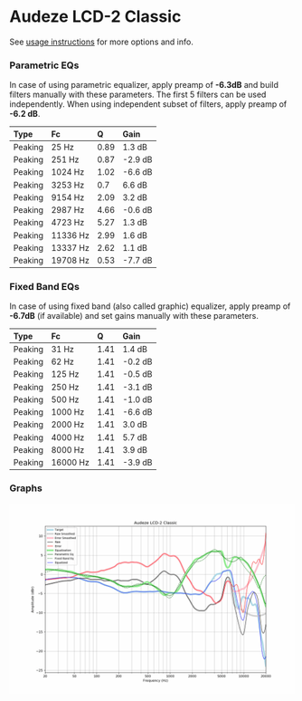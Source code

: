 # Audeze LCD-2 Classic
See [usage instructions](https://github.com/jaakkopasanen/AutoEq#usage) for more options and info.

### Parametric EQs
In case of using parametric equalizer, apply preamp of **-6.3dB** and build filters manually
with these parameters. The first 5 filters can be used independently.
When using independent subset of filters, apply preamp of **-6.2 dB**.

| Type    | Fc       |    Q | Gain    |
|:--------|:---------|:-----|:--------|
| Peaking | 25 Hz    | 0.89 | 1.3 dB  |
| Peaking | 251 Hz   | 0.87 | -2.9 dB |
| Peaking | 1024 Hz  | 1.02 | -6.6 dB |
| Peaking | 3253 Hz  | 0.7  | 6.6 dB  |
| Peaking | 9154 Hz  | 2.09 | 3.2 dB  |
| Peaking | 2987 Hz  | 4.66 | -0.6 dB |
| Peaking | 4723 Hz  | 5.27 | 1.3 dB  |
| Peaking | 11336 Hz | 2.99 | 1.6 dB  |
| Peaking | 13337 Hz | 2.62 | 1.1 dB  |
| Peaking | 19708 Hz | 0.53 | -7.7 dB |

### Fixed Band EQs
In case of using fixed band (also called graphic) equalizer, apply preamp of **-6.7dB**
(if available) and set gains manually with these parameters.

| Type    | Fc       |    Q | Gain    |
|:--------|:---------|:-----|:--------|
| Peaking | 31 Hz    | 1.41 | 1.4 dB  |
| Peaking | 62 Hz    | 1.41 | -0.2 dB |
| Peaking | 125 Hz   | 1.41 | -0.5 dB |
| Peaking | 250 Hz   | 1.41 | -3.1 dB |
| Peaking | 500 Hz   | 1.41 | -1.0 dB |
| Peaking | 1000 Hz  | 1.41 | -6.6 dB |
| Peaking | 2000 Hz  | 1.41 | 3.0 dB  |
| Peaking | 4000 Hz  | 1.41 | 5.7 dB  |
| Peaking | 8000 Hz  | 1.41 | 3.9 dB  |
| Peaking | 16000 Hz | 1.41 | -3.9 dB |

### Graphs
![](./Audeze%20LCD-2%20Classic.png)